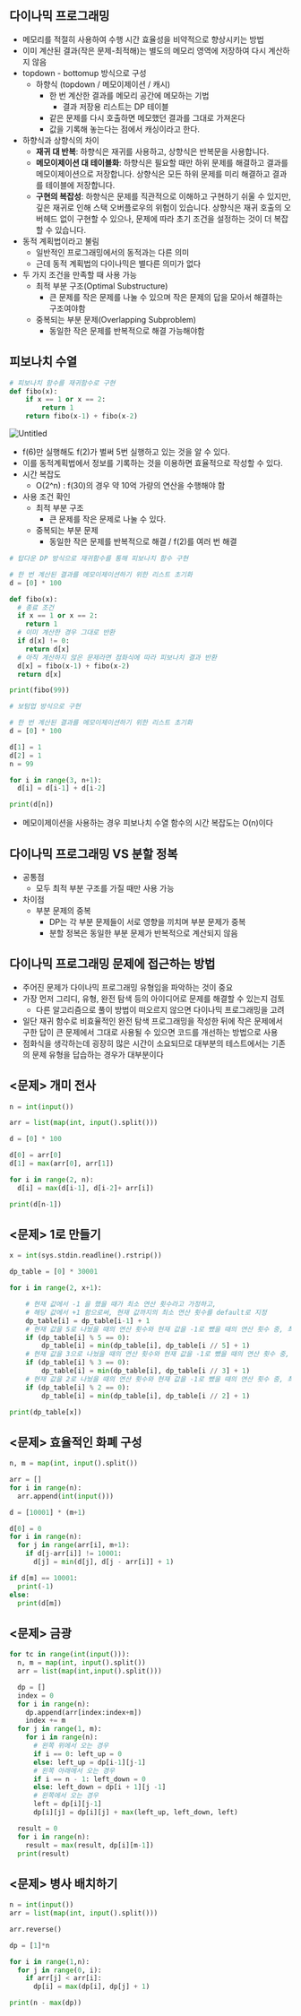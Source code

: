 ## 다이나믹 프로그래밍

- 메모리를 적절히 사용하여 수행 시간 효율성을 비약적으로 향상시키는 방법
- 이미 계산된 결과(작은 문제-최적해)는 별도의 메모리 영역에 저장하여 다시 계산하지 않음
- topdown - bottomup 방식으로 구성
  - 하향식 (topdown / 메모이제이션 / 캐시)
    - 한 번 계산한 결과를 메모리 공간에 메모하는 기법
      - 결과 저장용 리스트는 DP 테이블
    - 같은 문제를 다시 호출하면 메모했던 결과를 그대로 가져온다
    - 값을 기록해 놓는다는 점에서 캐싱이라고 한다.
- 하향식과 상향식의 차이
  - **재귀 대 반복**: 하향식은 재귀를 사용하고, 상향식은 반복문을 사용합니다.
  - **메모이제이션 대 테이블화**: 하향식은 필요할 때만 하위 문제를 해결하고 결과를 메모이제이션으로 저장합니다. 상향식은 모든 하위 문제를 미리 해결하고 결과를 테이블에 저장합니다.
  - **구현의 복잡성**: 하향식은 문제를 직관적으로 이해하고 구현하기 쉬울 수 있지만, 깊은 재귀로 인해 스택 오버플로우의 위험이 있습니다. 상향식은 재귀 호출의 오버헤드 없이 구현할 수 있으나, 문제에 따라 초기 조건을 설정하는 것이 더 복잡할 수 있습니다.
- 동적 계획법이라고 불림
  - 일반적인 프로그래밍에서의 동적과는 다른 의미
  - 근데 동적 계획법의 다이나믹은 별다른 의미가 없다
- 두 가지 조건을 만족할 때 사용 가능
  - 최적 부분 구조(Optimal Substructure)
    - 큰 문제를 작은 문제를 나눌 수 있으며 작은 문제의 답을 모아서 해결하는 구조여야함
  - 중복되는 부분 문제(Overlapping Subproblem)
    - 동일한 작은 문제를 반복적으로 해결 가능해야함

## 피보나치 수열

```python
# 피보나치 함수를 재귀함수로 구현
def fibo(x):
	if x == 1 or x == 2:
		return 1
	return fibo(x-1) + fibo(x-2)
```

![Untitled](https://prod-files-secure.s3.us-west-2.amazonaws.com/0aaf4a74-921a-401b-8ef7-79a743f1e4df/4ad458b8-b56e-47f4-af1d-49a3779e1764/Untitled.png)

- f(6)만 실행해도 f(2)가 벌써 5번 실행하고 있는 것을 알 수 있다.
- 이를 동적계획법에서 정보를 기록하는 것을 이용하면 효율적으로 작성할 수 있다.
- 시간 복잡도
  - O(2^n) : f(30)의 경우 약 10억 가량의 연산을 수행해야 함
- 사용 조건 확인
  - 최적 부분 구조
    - 큰 문제를 작은 문제로 나눌 수 있다.
  - 중복되는 부분 문제
    - 동일한 작은 문제를 반복적으로 해결 / f(2)를 여러 번 해결

```python
# 탑다운 DP 방식으로 재귀함수를 통해 피보나치 함수 구현

# 한 번 계산된 결과를 메모이제이션하기 위한 리스트 초기화
d = [0] * 100

def fibo(x):
  # 종료 조건
  if x == 1 or x == 2:
    return 1
  # 이미 계산한 경우 그대로 반환
  if d[x] != 0:
    return d[x]
  # 아직 계산하지 않은 문제라면 점화식에 따라 피보나치 결과 반환
  d[x] = fibo(x-1) + fibo(x-2)
  return d[x]

print(fibo(99))

# 보텀업 방식으로 구현

# 한 번 계산된 결과를 메모이제이션하기 위한 리스트 초기화
d = [0] * 100

d[1] = 1
d[2] = 1
n = 99

for i in range(3, n+1):
  d[i] = d[i-1] + d[i-2]

print(d[n])
```

- 메모이제이션을 사용하는 경우 피보나치 수열 함수의 시간 복잡도는 O(n)이다

## 다이나믹 프로그래밍 VS 분할 정복

- 공통점
  - 모두 최적 부분 구조를 가질 때만 사용 가능
- 차이점
  - 부분 문제의 중복
    - DP는 각 부분 문제들이 서로 영향을 끼치며 부분 문제가 중복
    - 분할 정복은 동일한 부분 문제가 반복적으로 계산되지 않음

## 다이나믹 프로그래밍 문제에 접근하는 방법

- 주어진 문제가 다이나믹 프로그래밍 유형임을 파악하는 것이 중요
- 가장 먼저 그리디, 유형, 완전 탐색 등의 아이디어로 문제를 해결할 수 있는지 검토
  - 다른 알고리즘으로 풀이 방법이 떠오르지 않으면 다이나믹 프로그래밍을 고려
- 일단 재귀 함수로 비효율적인 완전 탐색 프로그래밍을 작성한 뒤에 작은 문제에서 구한 답이 큰 문제에서 그대로 사용될 수 있으면 코드를 개선하는 방법으로 사용
- 점화식을 생각하는데 굉장히 많은 시간이 소요되므로 대부분의 테스트에서는 기존의 문제 유형을 답습하는 경우가 대부분이다

## <문제> 개미 전사

```python
n = int(input())

arr = list(map(int, input().split()))

d = [0] * 100

d[0] = arr[0]
d[1] = max(arr[0], arr[1])

for i in range(2, n):
  d[i] = max(d[i-1], d[i-2]+ arr[i])

print(d[n-1])
```

## <문제> 1로 만들기

```python
x = int(sys.stdin.readline().rstrip())

dp_table = [0] * 30001

for i in range(2, x+1):

    # 현재 값에서 -1 을 했을 때가 최소 연산 횟수라고 가정하고,
    # 해당 값에서 +1 함으로써, 현재 값까지의 최소 연산 횟수를 default로 지정
    dp_table[i] = dp_table[i-1] + 1
    # 현재 값을 5로 나눴을 때의 연산 횟수와 현재 값을 -1로 뺐을 때의 연산 횟수 중, 최솟값을 최소 연산 횟수로 지정
    if (dp_table[i] % 5 == 0):
        dp_table[i] = min(dp_table[i], dp_table[i // 5] + 1)
    # 현재 값을 3으로 나눴을 때의 연산 횟수와 현재 값을 -1로 뺐을 때의 연산 횟수 중, 최솟값을 최소 연산 횟수로 지정
    if (dp_table[i] % 3 == 0):
        dp_table[i] = min(dp_table[i], dp_table[i // 3] + 1)
    # 현재 값을 2로 나눴을 때의 연산 횟수와 현재 값을 -1로 뺐을 때의 연산 횟수 중, 최솟값을 최소 연산 횟수로 지정
    if (dp_table[i] % 2 == 0):
        dp_table[i] = min(dp_table[i], dp_table[i // 2] + 1)

print(dp_table[x])
```

## <문제> 효율적인 화폐 구성

```python
n, m = map(int, input().split())

arr = []
for i in range(n):
  arr.append(int(input()))

d = [10001] * (m+1)

d[0] = 0
for i in range(n):
  for j in range(arr[i], m+1):
    if d[j-arr[i]] != 10001:
      d[j] = min(d[j], d[j - arr[i]] + 1)

if d[m] == 10001:
  print(-1)
else:
  print(d[m])
```

## <문제> 금광

```python
for tc in range(int(input())):
  n, m = map(int, input().split())
  arr = list(map(int,input().split()))

  dp = []
  index = 0
  for i in range(n):
    dp.append(arr[index:index+m])
    index += m
  for j in range(1, m):
    for i in range(n):
      # 왼쪽 위에서 오는 경우
      if i == 0: left_up = 0
      else: left_up = dp[i-1][j-1]
      # 왼쪽 아래에서 오는 경우
      if i == n - 1: left_down = 0
      else: left_down = dp[i + 1][j -1]
      # 왼쪽에서 오는 경우
      left = dp[i][j-1]
      dp[i][j] = dp[i][j] + max(left_up, left_down, left)

  result = 0
  for i in range(n):
    result = max(result, dp[i][m-1])
  print(result)
```

## <문제> 병사 배치하기

```python
n = int(input())
arr = list(map(int, input().split()))

arr.reverse()

dp = [1]*n

for i in range(1,n):
  for j in range(0, i):
    if arr[j] < arr[i]:
      dp[i] = max(dp[i], dp[j] + 1)

print(n - max(dp))
```
